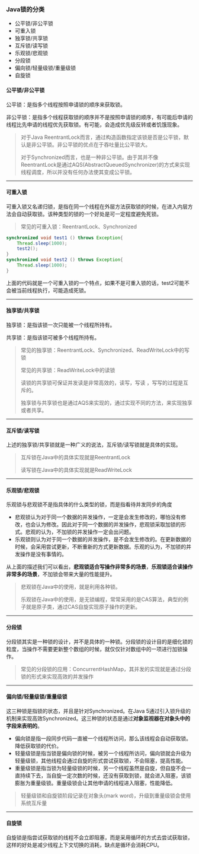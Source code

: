 ### Java锁的分类

- 公平锁/非公平锁
- 可重入锁
- 独享锁/共享锁
- 互斥锁/读写锁
- 乐观锁/悲观锁
- 分段锁
- 偏向锁/轻量级锁/重量级锁
- 自旋锁

#### 公平锁/非公平锁

公平锁：是指多个线程按照申请锁的顺序来获取锁。

非公平锁：是指多个线程获取锁的顺序并不是按照申请锁的顺序，有可能后申请的线程比先申请的线程优先获取锁。有可能，会造成优先级反转或者饥饿现象。

> 对于Java ReentrantLock而言，通过构造函数指定该锁是否是公平锁，默认是非公平锁。非公平锁的优点在于吞吐量比公平锁大。
>
> 对于Synchronized而言，也是一种非公平锁。由于其并不像ReentrantLock是通过AQS(AbstractQueuedSynchronizer)的方式来实现线程调度，所以并没有任何办法使其变成公平锁。

------

#### 可重入锁

可重入锁又名递归锁，是指在同一个线程在外层方法获取锁的时候，在进入内层方法会自动获取锁。该种类型的锁的一个好处是可一定程度避免死锁。

> 常见的可重入锁：ReentrantLock、Synchronized

```java
synchronized void test1 () throws Exception{
    Thread.sleep(1000);
    test2();
}
synchronized void test2 () throws Exception{
    Thread.sleep(1000);
}
```

上面的代码就是一个可重入锁的一个特点，如果不是可重入锁的话，test2可能不会被当前线程执行，可能造成死锁。

------

#### 独享锁/共享锁

独享锁：是指该锁一次只能被一个线程所持有。

共享锁：是指该锁可被多个线程所持有。

> 常见的独享锁：ReentrantLock、Synchronized、ReadWriteLock中的写锁
>
> 常见的共享锁：ReadWriteLock中的读锁
>
> 读锁的共享锁可保证并发读是非常高效的，读写，写读 ，写写的过程是互斥的。
>
> 独享锁与共享锁也是通过AQS来实现的，通过实现不同的方法，来实现独享或者共享。

------

#### 互斥锁/读写锁

上述的独享锁/共享锁就是一种广义的说法，互斥锁/读写锁就是具体的实现。

> 互斥锁在Java中的具体实现就是ReentrantLock
>
> 读写锁在Java中的具体实现就是ReadWriteLock

------

#### 乐观锁/悲观锁

乐观锁与悲观锁不是指具体的什么类型的锁，而是指看待并发同步的角度

- 悲观锁认为对于同一个数据的并发操作，一定是会发生修改的，哪怕没有修改，也会认为修改。因此对于同一个数据的并发操作，悲观锁采取加锁的形式。悲观的认为，不加锁的并发操作一定会出问题。
- 乐观锁则认为对于同一个数据的并发操作，是不会发生修改的。在更新数据的时候，会采用尝试更新，不断重新的方式更新数据。乐观的认为，不加锁的并发操作是没有事情的。

从上面的描述我们可以看出，**悲观锁适合写操作非常多的场景**，**乐观锁适合读操作非常多的场景**，不加锁会带来大量的性能提升。

> 悲观锁在Java中的使用，就是利用各种锁。
>
> 乐观锁在Java中的使用，是无锁编程，常常采用的是CAS算法，典型的例子就是原子类，通过CAS自旋实现原子操作的更新。

------

#### 分段锁

分段锁其实是一种锁的设计，并不是具体的一种锁。分段锁的设计目的是细化锁的粒度，当操作不需要更新整个数组的时候，就仅仅针对数组中的一项进行加锁操作。

>  常见的分段锁的应用：ConcurrentHashMap，其并发的实现就是通过分段锁的形式来实现高效的并发操作

------

#### 偏向锁/轻量级锁/重量级锁

这三种锁是指锁的状态，并且是针对Synchronized。在Java 5通过引入锁升级的机制来实现高效Synchronized。这三种锁的状态是通过**对象监视器在对象头中的字段来表明的**。

- 偏向锁是指一段同步代码一直被一个线程所访问，那么该线程会自动获取锁。降低获取锁的代价。
- 轻量级锁是指当锁是偏向锁的时候，被另一个线程所访问，偏向锁就会升级为轻量级锁，其他线程会通过自旋的形式尝试获取锁，不会阻塞，提高性能。
- 重量级锁是指当锁为轻量级锁的时候，另一个线程虽然是自旋，但自旋不会一直持续下去，当自旋一定次数的时候，还没有获取到锁，就会进入阻塞，该锁膨胀为重量级锁。重量级锁会让其他申请的线程进入阻塞，性能降低。

> 轻量级锁和自旋锁阶段记录在对象头(mark word)，升级到重量级锁会使用系统互斥量

------

#### 自旋锁

自旋锁是指尝试获取锁的线程不会立即阻塞，而是采用循环的方式去尝试获取锁，这样的好处是减少线程上下文切换的消耗，缺点是循环会消耗CPU。